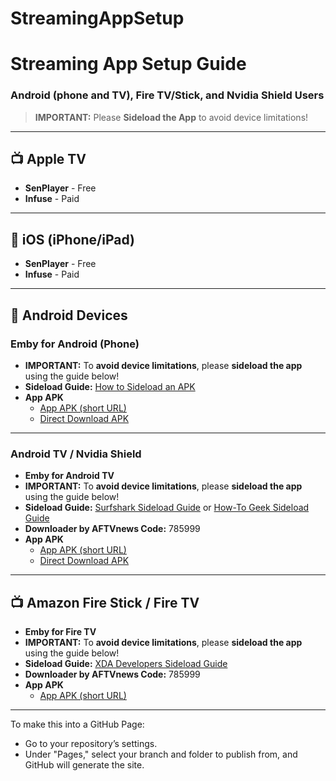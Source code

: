 # StreamingAppSetup
# Streaming App Setup Guide

### Android (phone and TV), Fire TV/Stick, and Nvidia Shield Users
> **IMPORTANT:** Please **Sideload the App** to avoid device limitations!

---

## 📺 Apple TV
- **SenPlayer** - Free
- **Infuse** - Paid

---

## 📱 iOS (iPhone/iPad)
- **SenPlayer** - Free
- **Infuse** - Paid

---

## 🤖 Android Devices

### Emby for Android (Phone)
- **IMPORTANT:** To **avoid device limitations**, please **sideload the app** using the guide below!
- **Sideload Guide:** [How to Sideload an APK](https://www.digitaltrends.com/mobile/how-to-sideload-an-apk/)
- **App APK**  
  - [App APK (short URL)](https://t.ly/lJJFB)
  - [Direct Download APK](https://cdn.discordapp.com/attachments/733102556355625092/1299470344251506780/emby_phone.apk?ex=671f4bd1&is=671dfa51&hm=634063c9249886ee536db2171acc61628246e160a7ef196d35dd79dc4d388890&)

---

### Android TV / Nvidia Shield
- **Emby for Android TV**
- **IMPORTANT:** To **avoid device limitations**, please **sideload the app** using the guide below!
- **Sideload Guide:** [Surfshark Sideload Guide](https://support.surfshark.com/hc/en-us/articles/360019379599-How-to-sideload-apps-on-Android-box) or [How-To Geek Sideload Guide](https://www.howtogeek.com/694493/how-to-sideload-apps-on-google-tv/)
- **Downloader by AFTVnews Code:** 785999
- **App APK**  
  - [App APK (short URL)](https://t.ly/2sP7q)
  - [Direct Download APK](https://cdn.discordapp.com/attachments/733102556355625092/1299470345090371645/emby_tv.apk?ex=671f4bd1&is=671dfa51&hm=239fb07d9926b9cd74b2beb352aa30c272db62341f5ff2f2a1cef66a2d43d5cb&)

---

## 📺 Amazon Fire Stick / Fire TV
- **Emby for Fire TV**
- **IMPORTANT:** To **avoid device limitations**, please **sideload the app** using the guide below!
- **Sideload Guide:** [XDA Developers Sideload Guide](https://www.xda-developers.com/how-sideload-apps-amazon-fire-tv/)
- **Downloader by AFTVnews Code:** 785999
- **App APK**  
  - [App APK (short URL)](https://t.ly/2sP7q)

---

To make this into a GitHub Page:
- Go to your repository’s settings.
- Under "Pages," select your branch and folder to publish from, and GitHub will generate the site.
